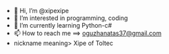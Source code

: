 - 👋 Hi, I’m @xipexipe
- 👀 I’m interested in programming, coding
- 🌱 I’m currently learning Python-c#
- 📫 How to reach me ==> oguzhanatas37@gmail.com
- nickname meaning> Xipe of Toltec 

<!---
xipexipe/xipexipe is a ✨ special ✨ repository because its `README.md` (this file) appears on your GitHub profile.
You can click the Preview link to take a look at your changes.
--->
